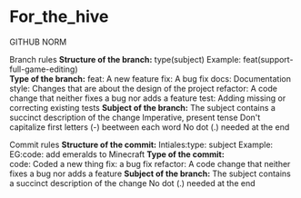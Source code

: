 # For_the_hive

GITHUB NORM 


Branch rules 
    **Structure of the branch:**
        type(subject) 
        Example: feat(support-full-game-editing)         
    **Type of the branch:** 
        feat: A new feature 
        fix: A bug fix 
        docs: Documentation 
        style: Changes that are about the design of the project 
        refactor: A code change that neither fixes a bug nor adds a feature 
        test: Adding missing or correcting existing tests 
    **Subject of the branch:** 
        The subject contains a succinct description of the change 
        Imperative, present tense
        Don't capitalize first letters 
        (-) beetween each word 
        No dot (.) needed at the end 

Commit rules 
    **Structure of the commit:** 
        Intiales:type: subject 
        Example: EG:code: add emeralds to Minecraft 
    **Type of the commit:**  
        code: Coded a new thing 
        fix: a bug fix 
        refactor: A code change that neither fixes a bug nor adds a feature 
    **Subject of the branch:** 
        The subject contains a succinct description of the change 
        No dot (.) needed at the end 
